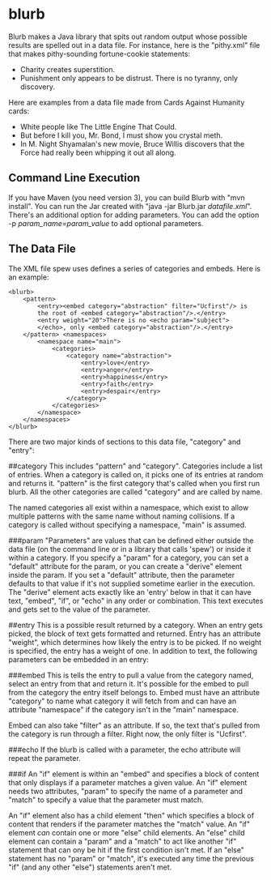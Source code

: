 # blurb
Blurb makes a Java library that spits out random output whose possible results are
spelled out in a data file.  For instance, here is the "pithy.xml" file that makes
pithy-sounding fortune-cookie statements:

 * Charity creates superstition.
 * Punishment only appears to be distrust.
There is no tyranny, only discovery.

Here are examples from a data file made from Cards Against Humanity cards:

 * White people like The Little Engine That Could.
 * But before I kill you, Mr. Bond, I must show you crystal meth.
 * In M. Night Shyamalan's new movie, Bruce Willis discovers that the Force had really
been whipping it out all along.

## Command Line Execution
If you have Maven (you need version 3), you
can build Blurb with "mvn install".  You can run the Jar created with
"java -jar Blurb.jar *datafile.xml*".  There's an additional option for
adding parameters.  You can add the option -p *param_name*=*param_value*
to add optional parameters.

## The Data File
The XML file spew uses defines a series of categories
and embeds.  Here is an example:

```
<blurb>
    <pattern>
        <entry><embed category="abstraction" filter="Ucfirst"/> is
        the root of <embed category="abstraction"/>.</entry>
        <entry weight="20">There is no <echo param="subject">
        </echo>, only <embed category="abstraction"/>.</entry>
    </pattern> <namespaces>
        <namespace name="main">
            <categories>
                <category name="abstraction">
                    <entry>love</entry>
                    <entry>anger</entry>
                    <entry>happiness</entry>
                    <entry>faith</entry>
                    <entry>despair</entry>
                </category>
            </categories>
        </namespace>
    </namespaces>
</blurb>
```

There are two major kinds of sections to this data file, "category" and "entry":

##category
This includes "pattern" and "category".  Categories include
a list of entries.  When a category is called on, it picks one of its
entries at random and returns it.  "pattern" is the first category that's
called when you first run blurb.  All the other categories are called
"category" and are called by name.

The named categories all exist within a namespace, which exist to allow
multiple patterns with the same name without naming collisions.  If a
category is called without specifying a namespace, "main" is assumed.

###param
"Parameters" are values that can be defined either outside the data file
(on the command line or in a library that calls 'spew') or inside it within
a category.  If you specify a "param" for a category, you can set a "default"
attribute for the param, or you can create a "derive" element inside the
param.  If you set a "default" attribute, then the parameter defaults to that
value if it's not supplied sometime earlier in the execution.  The "derive"
element acts exactly like an 'entry' below in that it can have text, "embed",
"if", or "echo" in any order or combination.  This text executes and gets
set to the value of the parameter.

##entry
This is a possible result returned by a category.  When an entry
gets picked, the block of text gets formatted and returned.  Entry has
an attribute "weight", which determines how likely the entry is to
be picked.  If no weight is specified, the entry has a weight of one.
In addition to text, the following parameters can be embedded in an entry:

###embed
This is tells the entry to pull a value from the category named,
select an entry from that and return it.  It's possible for the embed to
pull from the category the entry itself belongs to.  Embed must have an
attribute "category" to name what category it will fetch from and can have
an attribute "namespace" if the category isn't in the "main" namespace.

Embed can also take "filter" as an attribute.  If so, the text that's
pulled from the category is run through a filter.  Right now, the only
filter is "Ucfirst".

###echo
If the blurb is called with a parameter, the echo attribute will
repeat the parameter.

###if
An "if" element is within an "embed" and specifies a block of content
that only displays if a parameter matches a given value.  An "if" element
needs two attributes, "param" to specify the name of a parameter and "match"
to specify a value that the parameter must match.

An "if" element also has a child element "then" which specifies a block of
content that renders if the parameter matches the "match" value.  An "if"
element *can* contain one or more "else" child elements.  An "else" child
element can contain a "param" and a "match" to act like another "if" statement
that can ony be hit if the first condition isn't met.  If an "else" statement
has no "param" or "match", it's executed any time the previous "if" (and any
other "else") statements aren't met.
